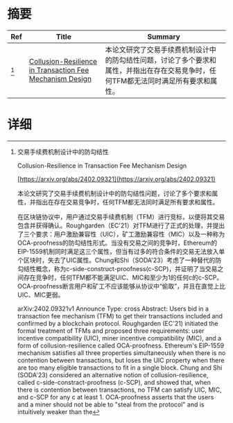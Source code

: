 # 摘要

| Ref | Title | Summary |
| --- | --- | --- |
| [^1] | [Collusion-Resilience in Transaction Fee Mechanism Design](https://arxiv.org/abs/2402.09321) | 本论文研究了交易手续费机制设计中的防勾结性问题，讨论了多个要求和属性，并指出在存在交易竞争时，任何TFM都无法同时满足所有要求和属性。 |

# 详细

[^1]: 交易手续费机制设计中的防勾结性

    Collusion-Resilience in Transaction Fee Mechanism Design

    [https://arxiv.org/abs/2402.09321](https://arxiv.org/abs/2402.09321)

    本论文研究了交易手续费机制设计中的防勾结性问题，讨论了多个要求和属性，并指出在存在交易竞争时，任何TFM都无法同时满足所有要求和属性。

    

    在区块链协议中，用户通过交易手续费机制（TFM）进行竞标，以便将其交易包含并获得确认。Roughgarden（EC'21）对TFM进行了正式的处理，并提出了三个要求：用户激励兼容性（UIC），矿工激励兼容性（MIC）以及一种称为OCA-proofness的防勾结性形式。当没有交易之间的竞争时，Ethereum的EIP-1559机制同时满足这三个属性，但当有过多的符合条件的交易无法放入单个区块时，失去了UIC属性。Chung和Shi（SODA'23）考虑了一种替代的防勾结性概念，称为c-side-construct-proofness(c-SCP)，并证明了当交易之间存在竞争时，任何TFM都不能满足UIC、MIC和至少为1的任何c的c-SCP。OCA-proofness断言用户和矿工不应该能够从协议中“偷取”，并且在直觉上比UIC、MIC更弱。

    arXiv:2402.09321v1 Announce Type: cross Abstract: Users bid in a transaction fee mechanism (TFM) to get their transactions included and confirmed by a blockchain protocol. Roughgarden (EC'21) initiated the formal treatment of TFMs and proposed three requirements: user incentive compatibility (UIC), miner incentive compatibility (MIC), and a form of collusion-resilience called OCA-proofness. Ethereum's EIP-1559 mechanism satisfies all three properties simultaneously when there is no contention between transactions, but loses the UIC property when there are too many eligible transactions to fit in a single block. Chung and Shi (SODA'23) considered an alternative notion of collusion-resilience, called c-side-constract-proofness (c-SCP), and showed that, when there is contention between transactions, no TFM can satisfy UIC, MIC, and c-SCP for any c at least 1. OCA-proofness asserts that the users and a miner should not be able to "steal from the protocol" and is intuitively weaker than the
    

